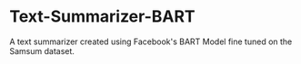 # Text-Summarizer-BART
A text summarizer created using Facebook's BART Model fine tuned on the Samsum dataset.
